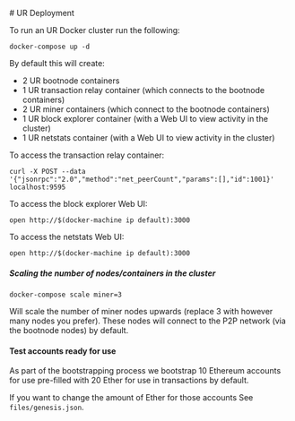 # UR Deployment

To run an UR Docker cluster run the following:

```
docker-compose up -d
```

By default this will create:

* 2 UR bootnode containers
* 1 UR transaction relay container (which connects to the bootnode containers)
* 2 UR miner containers (which connect to the bootnode containers)
* 1 UR block explorer container (with a Web UI to view activity in the cluster)
* 1 UR netstats container (with a Web UI to view activity in the cluster)

To access the transaction relay container:

```
curl -X POST --data '{"jsonrpc":"2.0","method":"net_peerCount","params":[],"id":1001}' localhost:9595
```

To access the block explorer Web UI:

```
open http://$(docker-machine ip default):3000
```

To access the netstats Web UI:

```
open http://$(docker-machine ip default):3000
```

##### Scaling the number of nodes/containers in the cluster

```
docker-compose scale miner=3
```

Will scale the number of miner nodes upwards (replace 3 with however many nodes
you prefer). These nodes will connect to the P2P network (via the bootnode nodes)
by default.

#### Test accounts ready for use

As part of the bootstrapping process we bootstrap 10 Ethereum accounts for use
pre-filled with 20 Ether for use in transactions by default.

If you want to change the amount of Ether for those accounts
See ```files/genesis.json```.
